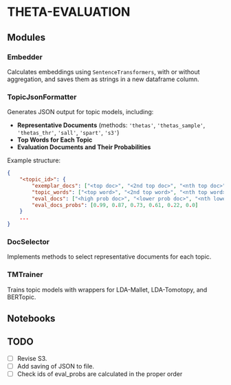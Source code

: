 # THETA-EVALUATION

## Modules

### Embedder

Calculates embeddings using `SentenceTransformers`, with or without aggregation, and saves them as strings in a new dataframe column.

### TopicJsonFormatter

Generates JSON output for topic models, including:

- **Representative Documents** (methods: `'thetas'`, `'thetas_sample'`, `'thetas_thr'`, `'sall'`, `'spart'`, `'s3'`)
- **Top Words for Each Topic**
- **Evaluation Documents and Their Probabilities**

Example structure:

```json
{
    "<topic_id>": {
        "exemplar_docs": ["<top doc>", "<2nd top doc>", "<nth top doc>"],
        "topic_words": ["<top word>", "<2nd top word>", "<nth top word>"],
        "eval_docs": ["<high prob doc>", "<lower prob doc>", "<nth lower prob doc>"],
        "eval_docs_probs": [0.99, 0.87, 0.73, 0.61, 0.22, 0.0]
    }
    ...
}
```

### DocSelector

Implements methods to select representative documents for each topic.

### TMTrainer

Trains topic models with wrappers for LDA-Mallet, LDA-Tomotopy, and BERTopic.

## Notebooks

## TODO

- [ ] Revise S3.
- [ ] Add saving of JSON to file.
- [ ] Check ids of eval_probs are calculated in the proper order

